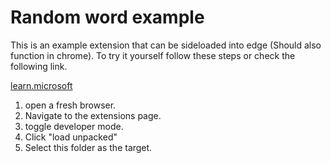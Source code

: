 # Random word example
This is an example extension that can be sideloaded into edge (Should also function in chrome). To try it yourself follow these steps or check the following link.

[learn.microsoft](https://learn.microsoft.com/en-us/microsoft-edge/extensions-chromium/getting-started/extension-sideloading)

1. open a fresh browser.
2. Navigate to the extensions page.
3. toggle developer mode.
4. Click "load unpacked"
5. Select this folder as the target.